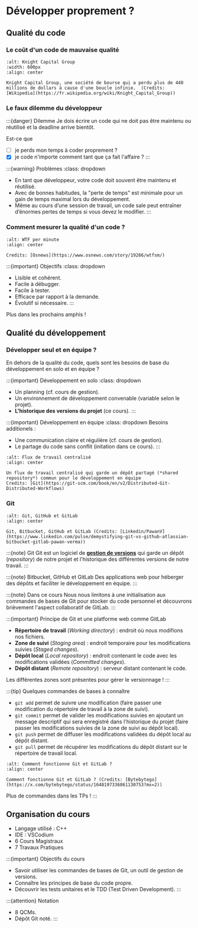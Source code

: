 # Développer proprement ?

## Qualité du code

### Le coût d'un code de mauvaise qualité

```{figure} ../images/knight-capital-group.png
:alt: Knight Capital Group
:width: 600px
:align: center

Knight Capital Group, une société de bourse qui a perdu plus de 440 millions de dollars à cause d'une boucle infinie.  (Credits: [Wikipedia](https://fr.wikipedia.org/wiki/Knight_Capital_Group))
```

### Le faux dilemme du développeur

:::{danger} Dilemme
Je dois écrire un code qui ne doit pas être maintenu ou réutilisé et la deadline arrive bientôt.

Est-ce que 
- [ ] je perds mon temps à coder proprement ?
- [X] je code n'importe comment tant que ça fait l'affaire ?
:::

:::{warning} Problèmes
:class: dropdown
- En tant que développeur, votre code doit souvent être maintenu et réutilisé.
- Avec de bonnes habitudes, la "perte de temps" est minimale pour un gain de temps maximal lors du développement.
- Même au cours d’une session de travail, un code sale peut entraîner d’énormes pertes de temps si vous devez le modifier.
:::

### Comment mesurer la qualité d'un code ?

```{figure} ../images/wtfm.jpg
:alt: WTF per minute
:align: center

Credits: [Osnews](https://www.osnews.com/story/19266/wtfsm/)
```

:::{important} Objectifs
:class: dropdown
- Lisible et cohérent.
- Facile à débugger.
- Facile à tester.
- Efficace par rapport à la demande.
- Évolutif si nécessaire.
:::

Plus dans les prochains amphis !

## Qualité du développement

### Développer seul et en équipe ?

En dehors de la qualité du code, quels sont les besoins de base du développement en solo et en équipe ?

:::{important} Développement en solo
:class: dropdown
- Un planning (cf. cours de gestion).
- Un environnement de développement convenable (variable selon le projet).
- **L'historique des versions du projet** (ce cours).
:::

:::{important} Développement en équipe
:class: dropdown
Besoins additionels :
- Une communication claire et régulière (cf. cours de gestion).
- Le partage du code sans conflit (initation dans ce cours).
:::

```{figure} ../images/centralized-workflow.png
:alt: Flux de travail centralisé
:align: center

Un flux de travail centralisé qui garde un dépôt partagé (*shared repository*) commun pour le développement en équipe
Credits: [Git](https://git-scm.com/book/en/v2/Distributed-Git-Distributed-Workflows)
```

### Git

```{figure} ../images/git.jpeg
:alt: Git, GitHub et GitLab
:align: center

Git, Bitbucket, GitHub et GitLab (Credits: [Linkedin/PawanV](https://www.linkedin.com/pulse/demystifying-git-vs-github-atlassian-bitbucket-gitlab-pawan-verma))
```

:::{note} Git
Git est un logiciel de [**gestion de versions**](https://fr.wikipedia.org/wiki/Gestion_de_versions) qui garde un dépôt (*repository*) de notre projet et l'historique des différentes versions de notre travail.
:::

:::{note} Bitbucket, GitHub et GitLab
Des applications web pour héberger des dépôts et faciliter le développement en équipe.
:::

:::{note} Dans ce cours
Nous nous limitons à une initialisation aux commandes de bases de Git pour stocker du code personnel et découvrons brièvement l'aspect collaboratif de GitLab.
:::

:::{important} Principe de Git et une platforme web comme GitLab
- **Répertoire de travail** (*Working directory*) : endroit où nous modifions nos fichiers.
- **Zone de suivi** (*Staging area*) : endroit temporaire pour les modifications suivies (*Staged changes*).
- **Dépôt local** (*Local repository*) : endroit contenant le code avec les modifications validées (*Committed changes*).
- **Dépôt distant** (*Remote repository*) : serveur distant contenant le code.

Les différentes zones sont présentes pour gérer le versionnage !
:::

:::{tip} Quelques commandes de bases à connaître
- `git add` permet de suivre une modification (faire passer une modification du répertoire de travail à la zone de suivi).
- `git commit` permet de valider les modifications suivies en ajoutant un message descriptif qui sera enregistré dans l'historique du projet (faire passer les modifications suivies de la zone de suivi au dépôt local).
- `git push` permet de diffuser les modifications validées du dépôt local au dépôt distant.
- `git pull` permet de récupérer les modifications du dépôt distant sur le répertoire de travail local.

```{figure} ../images/git-workflow.jpeg
:alt: Comment fonctionne Git et GitLab ?
:align: center

Comment fonctionne Git et GitLab ? (Credits: [Bytebytego](https://x.com/bytebytego/status/1648197336861130753?mx=2))
```

Plus de commandes dans les TPs !
:::

## Organisation du cours

- Langage utilisé : C++
- IDE : VSCodium
- 6 Cours Magistraux
- 7 Travaux Pratiques

:::{important} Objectifs du cours
- Savoir utiliser les commandes de bases de Git, un outil de gestion de versions.
- Connaître les principes de base du code propre.
- Découvrir les tests unitaires et le TDD (Test Driven Development).
:::

:::{attention} Notation
- 8 QCMs.
- Dépôt Git noté.
:::